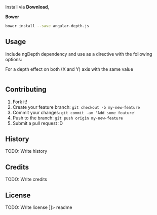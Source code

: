 <snippet>
  <content><![CDATA[
# ${1:Angular Depth}
A simple angular directive that allows to create an impression of depth on elements, relative to your mouse position, which is triggered by the mouseover event.
See the demo.
## Installation

Install via __Download__,

__Bower__
```bash
bower install --save angular-depth.js
```
## Usage
Include ngDepth dependency and use as a directive with the following options:

For a depth effect on both (X and Y) axis with the same value
```<img src="./images/desk.png" z-depth="1" ng-depth></img>
```
## Contributing
1. Fork it!
2. Create your feature branch: `git checkout -b my-new-feature`
3. Commit your changes: `git commit -am 'Add some feature'`
4. Push to the branch: `git push origin my-new-feature`
5. Submit a pull request :D
## History
TODO: Write history
## Credits
TODO: Write credits
## License
TODO: Write license
]]></content>
  <tabTrigger>readme</tabTrigger>
</snippet>
